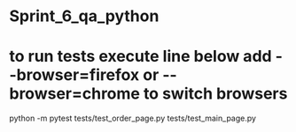 # Sprint_6_qa_python

# to run tests execute line below add --browser=firefox or --browser=chrome to switch browsers
python -m pytest tests/test_order_page.py tests/test_main_page.py  